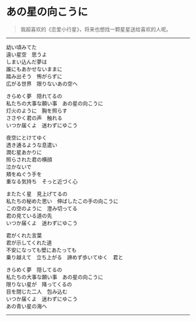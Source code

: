 # あの星の向こうに

> 我超喜欢的《恋爱小行星》，将来也想找一颗星星送给喜欢的人呢。

---

<div class='lyrics'>

<p>
幼い頃みてた</br>
遠い星空　思うよ</br>
しまい込んだ夢は</br>
誰にもあかせないままに</br>
踏み出そう　怖がらずに</br>
広がる世界　限りないあの空へ</br>
</p>

<p>
きらめく夢　隠れてるの</br>
私たちの大事な願い事　あの星の向こうに</br>
灯火のように　胸を照らす</br>
ささやく君の声　触れる</br>
いつか届くよ　迷わずにゆこう</br>
</p>

<p>
夜空にとけてゆく</br>
透き通るような息遣い</br>
潤む星あかりに</br>
照らされた君の横顔</br>
泣かないで</br>
頬をぬぐう手を</br>
重なる気持ち　そっと近づく心</br>
</p>

<p>
またたく星　見上げてるの</br>
私たちの秘めた思い　伸ばしたこの手の向こうに</br>
この空のように　澄み切ってる</br>
君の見ている道の先</br>
いつか届くよ　迷わずにゆこう</br>
</p>

<p>
君がくれた言葉</br>
君が示してくれた道</br>
不安になっても壁にあたっても</br>
乗り越えて　立ち上がる　諦めず歩いてゆく　君と</br>
</p>

<p>
きらめく夢　隠してるの</br>
私たちの大事な願い事　あの星の向こうに</br>
限りない星が　降ってくるの</br>
目を閉じた二人　包み込む</br>
いつか届くよ　迷わずにゆこう</br>
あの青い星の海へ</br>
</p>

</div>

---
